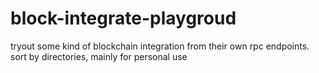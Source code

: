 # block-integrate-playgroud
tryout some kind of blockchain integration from their own rpc endpoints. sort by directories, mainly for personal use
